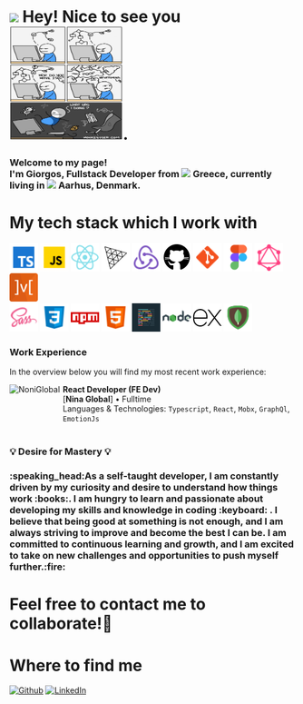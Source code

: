 <h1><img src="https://emojis.slackmojis.com/emojis/images/1531849430/4246/blob-sunglasses.gif?1531849430" width="30"/> Hey! Nice to see you <img src='./imgs/funnyimage.jpg' width='200' height='200'/>.</h1>

### <p>Welcome to my page! </br> I'm Giorgos, Fullstack Developer from <img src="https://github.com/csmoore/country-flag-icons/blob/8f7c50904bb7080b8aef99c3fa836305117bcbc1/country-flags-4x3-png/gr.png" width="13"/> <b>Greece</b>, currently living in <img src="https://github.com/csmoore/country-flag-icons/blob/8f7c50904bb7080b8aef99c3fa836305117bcbc1/country-flags-4x3-png/dk.png" width="13"/> <b>Aarhus, Denmark</b>. </p>

### <h1>My tech stack which I work with</h1>

<p>
  <img alt="TypeScript" src="./imgs/typescript.png" width="50"/>
  <img alt="Javascript" src="./imgs/javascript.gif" width="50"/>
  <img alt="React" src="./imgs/react.png" width="50"/>
  <img alt="ThreeJs" src="./imgs/threejs.svg" width="50"/>
  <img alt="redux" src="./imgs/redux.png" width="50"/>
  <img alt="github actions" src="./imgs/github.png" width="50"/>
  <img alt="git" src="./imgs/git.png" width="50"/>
  <img alt="figma" src="./imgs/figma.png" width="50"/>
  <img alt="GraphQL" src="./imgs/graphql.png" width="50"/>
  <img alt="Mobx" src="./imgs/mobx.png" width="50"/>
  <br/>
  <img alt="Sass" src="./imgs/sass.png" width="50"/>
  <img alt="Css" src="./imgs/css3.png" width="50"/>
  <img alt="npm" src="./imgs/npm.png" width="50"/>
  <img alt="html5" src="./imgs/html5.png" width="50"/>
  <img alt="Prettier" src="./imgs/prettier.png" width="50"/>
  <img alt="Nodejs" src="./imgs/nodejs.png" width="50"/>
  <img alt="Expressjs" src="./imgs/expressjs.png" width="50"/>
  <img alt="MongoDB" src="./imgs/mongodb.png" width="50"/>
</p>

### Work Experience

In the overview below you will find my most recent work experience:

<img align="left" height="94px" width="94px" alt="NoniGlobal" src="https://static.vecteezy.com/system/resources/thumbnails/011/543/048/small/cute-laptop-for-sticker-isolated-cartoon-object-illustration-flat-style-sticker-icon-design-premium-logo-vector.jpg"/>

**React Developer (FE Dev)** \
[**Nina Global**] • Fulltime \
Languages & Technologies: `Typescript`, `React`, `Mobx`, `GraphQl`, `EmotionJs` \
<br/>

### <h3> :bulb: Desire for Mastery :bulb:</h3>

  <h3>:speaking_head:As a self-taught developer, I am constantly driven by my curiosity and desire to understand how things work :books:. I am hungry to learn and passionate about developing my skills and knowledge in coding :keyboard: . I believe that being good at something is not enough, and I am always striving to improve and become the best I can be. I am committed to continuous learning and growth, and I am excited to take on new challenges and opportunities to push myself further.:fire: </h3>

### <h1>Feel free to contact me to collaborate!:slightly_smiling_face:</h1>

### <h1>Where to find me</h1>

<p><a href="https://github.com/GeorgeNonis" target="_blank"><img alt="Github" src="https://img.shields.io/badge/GitHub-%2312100E.svg?&style=for-the-badge&logo=Github&logoColor=white" /></a> <a href="https://www.linkedin.com/in/george-nonis-697430234/" target="_blank"><img alt="LinkedIn" src="https://img.shields.io/badge/linkedin-%230077B5.svg?&style=for-the-badge&logo=linkedin&logoColor=white" /></a>
</p>

<!--
**GeorgeNonis/GeorgeNonis** is a ✨ _special_ ✨ repository because its `README.md` (this file) appears on your GitHub profile.

Here are some ideas to get you started:

- 🔭 I’m currently working on ...
- 🌱 I’m currently learning ...
- 👯 I’m looking to collaborate on ...
- 🤔 I’m looking for help with ...
- 💬 Ask me about ...
- 📫 How to reach me: ...
- 😄 Pronouns: ...
- ⚡ Fun fact: ...
-->
